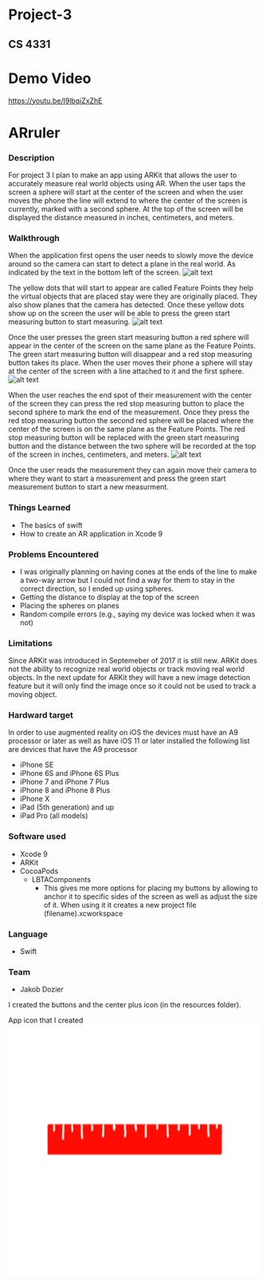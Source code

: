 # Project-3
## CS 4331

# Demo Video
https://youtu.be/I9lbqiZxZhE

# ARruler

### Description
For project 3 I plan to make an app using ARKit that allows the user to accurately measure real world objects using AR. When the user taps the screen a sphere will start at the center of the screen and when the user moves the phone the line will extend to where the center of the screen is currently, marked with a second sphere. At the top of the screen will be displayed the distance measured in inches, centimeters, and meters. 

### Walkthrough 

When the application first opens the user needs to slowly move the device around so the camera can start to detect a plane in the real world. As indicated by the text in the bottom left of the screen. 
![alt text](screenshots/pic1.png)

The yellow dots that will start to appear are called Feature Points they help the virtual objects that are placed stay were they are originally placed. They also show planes that the camera has detected. Once these yellow dots show up on the screen the user will be able to press the green start measuring button to start measuring.
![alt text](screenshots/pic2.png)

Once the user presses the green start measuring button a red sphere will appear in the center of the screen on the same plane as the Feature Points. The green start measuring button will disappear and a red stop measuring button takes its place. When the user moves their phone a sphere will stay at the center of the screen with a line attached to it and the first sphere.
![alt text](screenshots/pic3.png)

When the user reaches the end spot of their measurement with the center of the screen they can press the red stop measuring button to place the second sphere to mark the end of the measurement. Once they press the red stop measuring button the second red sphere will be placed where the center of the screen is on the same plane as the Feature Points. The red stop measuring button will be replaced with the green start measuring button and the distance between the two sphere will be recorded at the top of the screen in inches, centimeters, and meters. 
![alt text](screenshots/pic4.png)


Once the user reads the measurement they can again move their camera to where they want to start a measurement and press the green start measurement button to start a new measurment. 

### Things Learned
- The basics of swift
- How to create an AR application in Xcode 9

### Problems Encountered
- I was originally planning on having cones at the ends of the line to make a two-way arrow but I could not find a way for them to stay in the correct direction, so I ended up using spheres. 
- Getting the distance to display at the top of the screen
- Placing the spheres on planes
- Random compile errors (e.g., saying my device was locked when it was not)

### Limitations
Since ARKit was introduced in Septemeber of 2017 it is still new. ARKit does not the ability to recognize real world objects or track moving real world objects. In the next update for ARKit they will have a new image detection feature but it will only find the image once so it could not be used to track a moving object. 

### Hardward target
In order to use augmented reality on iOS the devices must have an A9 processor or later as well as have iOS 11 or later installed the following list are devices that have the A9 processor
- iPhone SE
- iPhone 6S and iPhone 6S Plus
- iPhone 7 and iPhone 7 Plus
- iPhone 8 and iPhone 8 Plus
- iPhone X
- iPad (5th generation) and up
- iPad Pro (all models)

### Software used
- Xcode 9
- ARKit
- CocoaPods
  - LBTAComponents
    - This gives me more options for placing my buttons by allowing to anchor it to specific sides of the screen as well as adjust the size of it. When using it it creates a new project file (filename).xcworkspace 

### Language
- Swift

### Team
- Jakob Dozier

I created the buttons and the center plus icon (in the resources folder).

App icon that I created
![alt text](screenshots/measureAppIcon.png)

